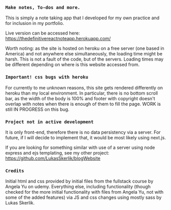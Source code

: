 ### `Make notes, To-dos and more. `

This is simply a note taking app that I developed for my own practice and for inclusion in my portfolio.

Live version can be accessed here: https://thedefinitivereactnoteapp.herokuapp.com/

Worth noting: as the site is hosted on heroku on a free server (one based in America) and not anywhere else simultaneously, the loading time might be harsh. This is not a fault of the code, but of the servers.
Loading times may be different depending on where is this website accessed from.

### `Important! css bugs with heroku`

For currently to me unknown reasons, this site gets rendered differently on heroku than my local environment. In particular, there is no bottom scroll bar, as the width of the body is 100% and footer with copyright doesn't overlap with notes when there is enough of them to fill the page. WORK is still IN PROGRESS on this bug.

### `Project not in active development`

It is only front-end, therefore there is no data persistency via a server. For future, if I will decide to implement that, it would be most likely using next.js.

If you are looking for something similar with use of a server using node express and ejs templating, see my other project: https://github.com/LukasSkerlik/blogWebsite

### `Credits`

Initial html and css provided by initial files from the fullstack course by Angela Yu on udemy. Everything else, including functionality (though checked for the more initial functionality with files from Angela Yu, not with some of the added features) via JS and css changes using mostly sass by Lukas Skerlik.
